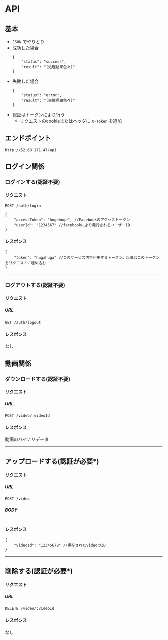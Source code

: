 # API

## 基本

- `JSON` でやりとり
- 成功した場合
	```
	{
		"status": "success",
		"result": "(処理結果色々)"
	}
	```
- 失敗した場合
	```
	{
		"status": "error",
		"result": "(失敗理由色々)"
	}
	```
- 認証はトークンにより行う
	- リクエストのcookieまたはヘッダに `X-Token` を追加

## エンドポイント

```
http://52.68.171.47/api
```

## ログイン関係


### ログインする(認証不要)

#### リクエスト

```
POST /auth/login
```

```
{
	"accessToken": "hogehoge", //Facebookのアクセストークン
	"userId": "1234567" //facebookにより発行されるユーザーID
}
```

#### レスポンス

```
{
	"token": "hugahuga" //このサービス内で利用するトークン。以降はこのトークンをリクエストに埋め込む
}
```

------

### ログアウトする(認証不要)

#### リクエスト

##### URL

```
GET /auth/logout
```

#### レスポンス

なし

## 動画関係

### ダウンロードする(認証不要)

#### リクエスト

##### URL

```
POST /video/:videoId
```

#### レスポンス

動画のバイナリデータ

------

## アップロードする(****認証が必要*****)

#### リクエスト

##### URL

```
POST /video
```

##### BODY

```
```

#### レスポンス

```
{
	"videoId": "12345678" //保存されたvideoのID
}
```

------

## 削除する(****認証が必要*****)

#### リクエスト

##### URL

```
DELETE /video/:videoId
```

#### レスポンス

なし
